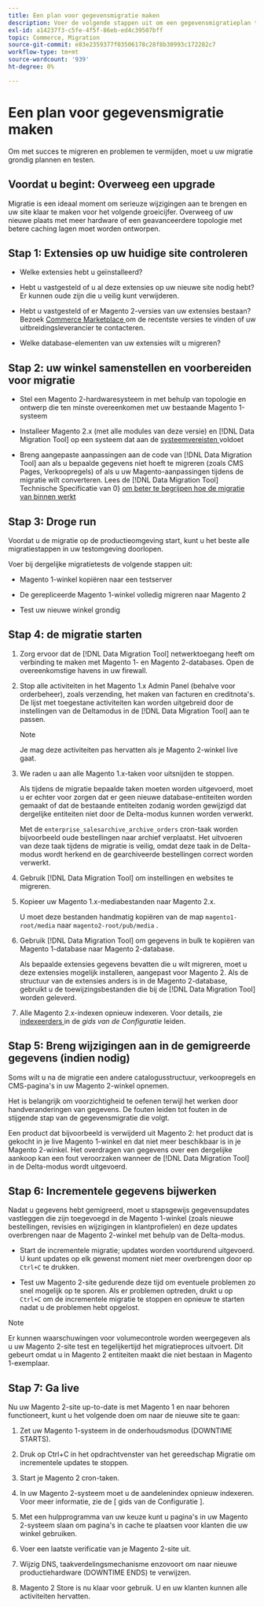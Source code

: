 ```yaml
---
title: Een plan voor gegevensmigratie maken
description: Voer de volgende stappen uit om een gegevensmigratieplan te maken voor een geslaagde upgrade van Magento 1 naar Magento 2.
exl-id: a14237f3-c5fe-4f5f-86eb-ed4c39507bff
topic: Commerce, Migration
source-git-commit: e83e2359377f03506178c28f8b30993c172282c7
workflow-type: tm+mt
source-wordcount: '939'
ht-degree: 0%

---
```


# Een plan voor gegevensmigratie maken

Om met succes te migreren en problemen te vermijden, moet u uw migratie grondig plannen en testen.

## Voordat u begint: Overweeg een upgrade

Migratie is een ideaal moment om serieuze wijzigingen aan te brengen en uw site klaar te maken voor het volgende groeicijfer. Overweeg of uw nieuwe plaats met meer hardware of een geavanceerdere topologie met betere caching lagen moet worden ontworpen.

## Stap 1: Extensies op uw huidige site controleren

* Welke extensies hebt u geïnstalleerd?

* Hebt u vastgesteld of u al deze extensies op uw nieuwe site nodig hebt? Er kunnen oude zijn die u veilig kunt verwijderen.

* Hebt u vastgesteld of er Magento 2-versies van uw extensies bestaan? Bezoek [ Commerce Marketplace ] om de recentste versies te vinden of uw uitbreidingsleverancier te contacteren.

* Welke database-elementen van uw extensies wilt u migreren?

## Stap 2: uw winkel samenstellen en voorbereiden voor migratie

* Stel een Magento 2-hardwaresysteem in met behulp van topologie en ontwerp die ten minste overeenkomen met uw bestaande Magento 1-systeem

* Installeer Magento 2.x (met alle modules van deze versie) en [!DNL Data Migration Tool] op een systeem dat aan de [ systeemvereisten ](../../installation/system-requirements.md) voldoet

* Breng aangepaste aanpassingen aan de code van [!DNL Data Migration Tool] aan als u bepaalde gegevens niet hoeft te migreren (zoals CMS Pages, Verkoopregels) of als u uw Magento-aanpassingen tijdens de migratie wilt converteren. Lees de [!DNL Data Migration Tool] Technische Specificatie van 0&rbrace; [ om beter te begrijpen hoe de migratie van binnen werkt](technical-specification.md)

## Stap 3: Droge run

Voordat u de migratie op de productieomgeving start, kunt u het beste alle migratiestappen in uw testomgeving doorlopen.

Voer bij dergelijke migratietests de volgende stappen uit:

* Magento 1-winkel kopiëren naar een testserver

* De gerepliceerde Magento 1-winkel volledig migreren naar Magento 2

* Test uw nieuwe winkel grondig

## Stap 4: de migratie starten

1. Zorg ervoor dat de [!DNL Data Migration Tool] netwerktoegang heeft om verbinding te maken met Magento 1- en Magento 2-databases. Open de overeenkomstige havens in uw firewall.

1. Stop alle activiteiten in het Magento 1.x Admin Panel (behalve voor orderbeheer), zoals verzending, het maken van facturen en creditnota&#39;s. De lijst met toegestane activiteiten kan worden uitgebreid door de instellingen van de Deltamodus in de [!DNL Data Migration Tool] aan te passen.

   >[!NOTE]
   >
   >Je mag deze activiteiten pas hervatten als je Magento 2-winkel live gaat.

1. We raden u aan alle Magento 1.x-taken voor uitsnijden te stoppen.

   Als tijdens de migratie bepaalde taken moeten worden uitgevoerd, moet u er echter voor zorgen dat er geen nieuwe database-entiteiten worden gemaakt of dat de bestaande entiteiten zodanig worden gewijzigd dat dergelijke entiteiten niet door de Delta-modus kunnen worden verwerkt.

   Met de `enterprise_salesarchive_archive_orders` cron-taak worden bijvoorbeeld oude bestellingen naar archief verplaatst. Het uitvoeren van deze taak tijdens de migratie is veilig, omdat deze taak in de Delta-modus wordt herkend en de gearchiveerde bestellingen correct worden verwerkt.

1. Gebruik [!DNL Data Migration Tool] om instellingen en websites te migreren.

1. Kopieer uw Magento 1.x-mediabestanden naar Magento 2.x.

   U moet deze bestanden handmatig kopiëren van de map `magento1-root/media` naar `magento2-root/pub/media` .

1. Gebruik [!DNL Data Migration Tool] om gegevens in bulk te kopiëren van Magento 1-database naar Magento 2-database.

   Als bepaalde extensies gegevens bevatten die u wilt migreren, moet u deze extensies mogelijk installeren, aangepast voor Magento 2. Als de structuur van de extensies anders is in de Magento 2-database, gebruikt u de toewijzingsbestanden die bij de [!DNL Data Migration Tool] worden geleverd.

1. Alle Magento 2.x-indexen opnieuw indexeren. Voor details, zie [ indexeerders ](../../configuration/cli/manage-indexers.md) in de _gids van de Configuratie_ leiden.

## Stap 5: Breng wijzigingen aan in de gemigreerde gegevens (indien nodig)

Soms wilt u na de migratie een andere catalogusstructuur, verkoopregels en CMS-pagina&#39;s in uw Magento 2-winkel opnemen.

Het is belangrijk om voorzichtigheid te oefenen terwijl het werken door handveranderingen van gegevens. De fouten leiden tot fouten in de stijgende stap van de gegevensmigratie die volgt.

Een product dat bijvoorbeeld is verwijderd uit Magento 2: het product dat is gekocht in je live Magento 1-winkel en dat niet meer beschikbaar is in je Magento 2-winkel. Het overdragen van gegevens over een dergelijke aankoop kan een fout veroorzaken wanneer de [!DNL Data Migration Tool] in de Delta-modus wordt uitgevoerd.

## Stap 6: Incrementele gegevens bijwerken

Nadat u gegevens hebt gemigreerd, moet u stapsgewijs gegevensupdates vastleggen die zijn toegevoegd in de Magento 1-winkel (zoals nieuwe bestellingen, revisies en wijzigingen in klantprofielen) en deze updates overbrengen naar de Magento 2-winkel met behulp van de Delta-modus.

* Start de incrementele migratie; updates worden voortdurend uitgevoerd. U kunt updates op elk gewenst moment niet meer overbrengen door op `Ctrl+C` te drukken.

* Test uw Magento 2-site gedurende deze tijd om eventuele problemen zo snel mogelijk op te sporen. Als er problemen optreden, drukt u op `Ctrl+C` om de incrementele migratie te stoppen en opnieuw te starten nadat u de problemen hebt opgelost.

>[!NOTE]
>
>Er kunnen waarschuwingen voor volumecontrole worden weergegeven als u uw Magento 2-site test en tegelijkertijd het migratieproces uitvoert. Dit gebeurt omdat u in Magento 2 entiteiten maakt die niet bestaan in Magento 1-exemplaar.

## Stap 7: Ga live

Nu uw Magento 2-site up-to-date is met Magento 1 en naar behoren functioneert, kunt u het volgende doen om naar de nieuwe site te gaan:

1. Zet uw Magento 1-systeem in de onderhoudsmodus (DOWNTIME STARTS).

1. Druk op Ctrl+C in het opdrachtvenster van het gereedschap Migratie om incrementele updates te stoppen.

1. Start je Magento 2 cron-taken.

1. In uw Magento 2-systeem moet u de aandelenindex opnieuw indexeren. Voor meer informatie, zie de [ gids van de Configuratie ].

1. Met een hulpprogramma van uw keuze kunt u pagina&#39;s in uw Magento 2-systeem slaan om pagina&#39;s in cache te plaatsen voor klanten die uw winkel gebruiken.

1. Voer een laatste verificatie van je Magento 2-site uit.

1. Wijzig DNS, taakverdelingsmechanisme enzovoort om naar nieuwe productiehardware (DOWNTIME ENDS) te verwijzen.

1. Magento 2 Store is nu klaar voor gebruik. U en uw klanten kunnen alle activiteiten hervatten.

<!-- LINK ADDRESSES -->

[Commerce Marketplace]: https://marketplace.magento.com
